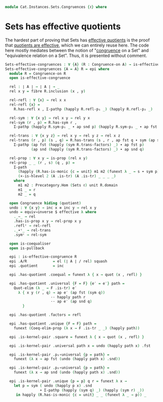<!--
```agda
open import Cat.Instances.Sets.Complete
open import Cat.Diagram.Coequaliser
open import Cat.Diagram.Pullback
open import Cat.Prelude

import Cat.Diagram.Congruence
```
-->

```agda
module Cat.Instances.Sets.Congruences {ℓ} where
```

# Sets has effective quotients

<!--
```agda
open Cat.Diagram.Congruence (Sets-finitely-complete {ℓ = ℓ})
private
  unit : Set ℓ
  unit = el (Lift ℓ ⊤) λ x y p q i j → lift tt
```
-->

The hardest part of proving that Sets has [effective quotients] is the
proof that [quotients are effective], which we can entirely reuse here.
The code here mostly mediates between the notion of "[congruence] on a
Set" and "equivalence relation on a Set". Thus, it is presented without
comment.

[effective quotients]: Cat.Diagram.Congruence.html#effective-congruences
[quotients are effective]: Data.Set.Coequaliser.html#effectivity
[congruence]: Cat.Diagram.Congruence.html

```agda
Sets-effective-congruences : ∀ {A} (R : Congruence-on A) → is-effective-congruence R
Sets-effective-congruences {A = A} R = epi where
  module R = Congruence-on R
  open is-effective-congruence

  rel : ∣ A ∣ → ∣ A ∣ → _
  rel x y = fibre R.inclusion (x , y)

  rel-refl : ∀ {x} → rel x x
  rel-refl {x} =
    R.has-refl x , Σ-pathp (happly R.refl-p₁ _) (happly R.refl-p₂ _)

  rel-sym : ∀ {x y} → rel x y → rel y x
  rel-sym (r , p) = R.has-sym r ,
    Σ-pathp (happly R.sym-p₁ _ ∙ ap snd p) (happly R.sym-p₂ _ ∙ ap fst p)

  rel-trans : ∀ {x y z} → rel x y → rel y z → rel x z
  rel-trans (r , p) (s , q) = R.has-trans (s , r , ap fst q ∙ sym (ap snd p)) ,
    Σ-pathp (ap fst (happly (sym R.trans-factors) _) ∙ ap fst p)
            (ap snd (happly (sym R.trans-factors) _) ∙ ap snd q)

  rel-prop : ∀ x y → is-prop (rel x y)
  rel-prop _ _ (r , s) (q , p) =
    Σ-path
      (happly (R.has-is-monic {c = unit} m1 m2 (funext λ _ → s ∙ sym p)) _)
      (×-is-hlevel 2 (A .is-tr) (A .is-tr) _ _ _ _)
    where
      m1 m2 : Precategory.Hom (Sets ℓ) unit R.domain
      m1 _ = r
      m2 _ = q

  open Congruence hiding (quotient)
  undo : ∀ {x y} → inc x ≡ inc y → rel x y
  undo = equiv→inverse $ effective λ where
    ._∼_ → rel
    .has-is-prop x y → rel-prop x y
    .reflᶜ → rel-refl
    ._∙ᶜ_ → rel-trans
    .symᶜ → rel-sym

  open is-coequaliser
  open is-pullback

  epi : is-effective-congruence R
  epi .A/R            = el (∣ A ∣ / rel) squash
  epi .quotient       = inc

  epi .has-quotient .coequal = funext λ { x → quot (x , refl) }

  epi .has-quotient .universal {F = F} {e′ = e′} path =
    Quot-elim (λ _ → F .is-tr) e′
      λ { x y (r , q) → ap e′ (ap fst (sym q))
                     ·· happly path r
                     ·· ap e′ (ap snd q)
        }

  epi .has-quotient .factors = refl

  epi .has-quotient .unique {F = F} path =
    funext (Coeq-elim-prop (λ x → F .is-tr _ _) (happly path))

  epi .is-kernel-pair .square = funext λ { x → quot (x , refl) }

  epi .is-kernel-pair .universal path x = undo (happly path x) .fst

  epi .is-kernel-pair .p₁∘universal {p = path} =
    funext (λ x → ap fst (undo (happly path x) .snd))

  epi .is-kernel-pair .p₂∘universal {p = path} =
    funext (λ x → ap snd (undo (happly path x) .snd))

  epi .is-kernel-pair .unique {p = p} q r = funext λ x →
    let p = sym ( undo (happly p x) .snd
                ∙ Σ-pathp (happly (sym q) _) (happly (sym r) _))
     in happly (R.has-is-monic {c = unit} _ _ (funext λ _ → p)) _
```
